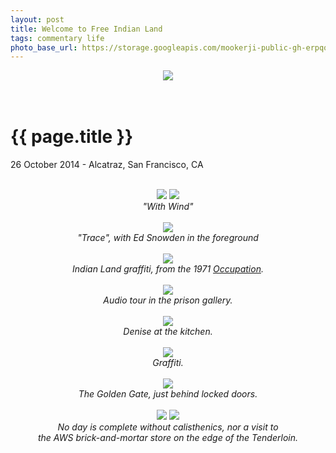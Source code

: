 ```yaml
---
layout: post
title: Welcome to Free Indian Land
tags: commentary life
photo_base_url: https://storage.googleapis.com/mookerji-public-gh-erpqqbqxpseyysfhbtt6phabkvutcme/mookerji.github.io/photos/2014-10-26-alcatraz
---
```


<div style="text-align: center;">
    <img src="{{page.photo_base_url}}/DSCF6758-small.jpg">
</div><br>
<br>

# {{ page.title }}

<p class="meta"> 26 October 2014 - Alcatraz, San Francisco, CA</p>

<br>

<div style="text-align: center;">
    <img src="{{page.photo_base_url}}/DSCF6710-small.jpg">
    <img src="{{page.photo_base_url}}/DSCF6727-small.jpg">
    <div><i>"With Wind"</i></div>
</div><br>

<div style="text-align: center;">
    <img src="{{page.photo_base_url}}/DSCF6715-small.jpg">
    <div><i>"Trace", with Ed Snowden in the foreground</i></div>
</div><br>

<div style="text-align: center;">
    <img src="{{page.photo_base_url}}/DSCF6729-small.jpg">
    <div><i>Indian Land graffiti, from the 1971 <a href="http://en.wikipedia.org/wiki/Occupation_of_Alcatraz">Occupation</a>.</i></div>
</div><br>

<div style="text-align: center;">
    <img src="{{page.photo_base_url}}/DSCF6732-small.jpg">
    <div><i>Audio tour in the prison gallery.</i></div>
</div><br>

<div style="text-align: center;">
    <img src="{{page.photo_base_url}}/DSCF6735-small.jpg">
    <div><i>Denise at the kitchen.</i></div>
</div><br>

<div style="text-align: center;">
    <img src="{{page.photo_base_url}}/DSCF6739-small.jpg">
    <div><i>Graffiti.</i></div>
</div><br>

<div style="text-align: center;">
    <img src="{{page.photo_base_url}}/DSCF6743-small.jpg">
    <div><i>The Golden Gate, just behind locked doors.</i></div>
</div><br>

<div style="text-align: center;">
    <img src="{{page.photo_base_url}}/DSCF6759-small.jpg">
    <img src="{{page.photo_base_url}}/DSCF6763-small.jpg">
    <div><i>No day is complete without calisthenics, nor a visit to <br>the AWS brick-and-mortar store on the edge of the Tenderloin.</i></div>
</div><br>
